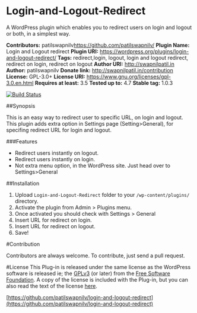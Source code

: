 # Login-and-Logout-Redirect
A WordPress plugin which enables you to redirect users on login and logout or both, in a simplest way.

**Contributors:**      patilswapnilv<https://github.com/patilswapnilv/>
**Plugin Name:**       Login and Logout redirect
**Plugin URI:**        https://wordpress.org/plugins/login-and-logout-redirect/
**Tags:**              redirect,login, logout, login and logout redirect, redirect on login, redirect on logout
**Author URI:**        http://swapnilpatil.in
**Author:**            patilswapnilv
**Donate link:**       http://swapnilpatil.in/contribution
**License:**           GPL-3.0+
**License URI:**       https://www.gnu.org/licenses/gpl-3.0.en.html
**Requires at least:** 3.5
**Tested up to:**      4.7
**Stable tag:**        1.0.3

[![Build Status](https://travis-ci.org/patilswapnilv/login-and-logout-redirect.svg)](https://travis-ci.org/patilswapnilv/login-and-logout-redirect)

##Synopsis

This is an easy way to redirect user to specific URL, on login and logout.
This plugin adds extra option in Settings page (Setting>General), for specifing redirect URL for login and logout.

###Features

* Redirect users instantly on logout.
* Redirect users instantly on login.
* Not extra menu option, in the WordPress site. Just head over to Settings>General

##Installation
1. Upload `Login-and-Logout-Redirect` folder to your `/wp-content/plugins/` directory.
2. Activate the plugin from Admin > Plugins menu.
3. Once activated you should check with Settings > General
4. Insert URL for redirect on login.
5. Insert URL for redirect on logout.
6. Save!

#Contribution

Contributors are always welcome.
To contribute, just send a pull request.

#License
This Plug-in is released under the same license as the WordPress software is released ie; the [GPLv3](https://www.gnu.org/licenses/gpl-3.0.en.html) (or later) from the [Free Software Foundation](http://www.fsf.org/). A copy of the license is included with the Plug-in, but you can also read the text of the license [here](http://www.gnu.org/licenses/gpl-3.0.en.html).

[https://github.com/patilswapnilv/login-and-logout-redirect](https://github.com/patilswapnilv/login-and-logout-redirect)
